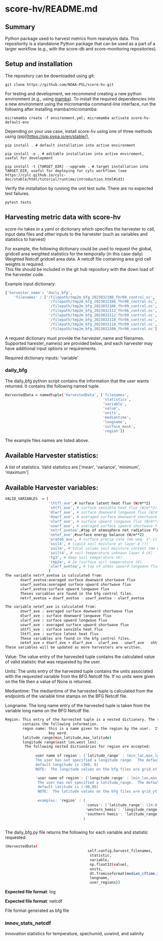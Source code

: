 # score-hv/README.md
## Summary
Python package used to harvest metrics from reanalysis data.
This repositority is a standalone Python package that can be used as a part of
a larger workflow (e.g., with the score-db and score-monitoring repositories).

## Setup and installation
The repository can be downloaded using git:

`git clone https://github.com/NOAA-PSL/score-hv.git`

For testing and development, we recommend creating a new python environment 
(e.g., using [mamba](https://mamba.readthedocs.io/en/latest/index.html)). To 
install the required dependencies into a new environment using the micromamba 
command-line interface, run the following after installing mamba/micromamba:

`micromamba create -f environment.yml; micromamba activate score-hv-default-env`

Depending on your use case, install score-hv using one of three methods using 
(pip)[https://pip.pypa.io/en/stable/],

`pip install . # default installation into active environment`

`pip install -e . # editable installation into active enviroment, useful for development`

`pip install -t [TARGET_DIR] --upgrade . # target installation into TARGET_DIR, useful for deploying for cylc workflows (see https://cylc.github.io/cylc-doc/stable/html/tutorial/runtime/introduction.html#id3)`

Verify the installation by running the unit test suite. There are no expected test failures.

`pytest tests`

## Harvesting metric data with score-hv
score-hv takes in a yaml or dictionary which specifies the harvester to call, 
input data files and other inputs to the harvester (such as variables and
statistics to harvest)

For example, the following dictionary could be used to request the global, gridcell area weighted statistics for the temporally (in this case daily)
Weighted Netcdf gridcell area data.
A netcdf file containing area grid cell weights is required.  
This file should be included in the git hub repository with the down load 
of the harvester code.


Example input dictionary: 
```sh
{'harvester_name': 'daily_bfg',
    'filenames' : ['/filepath/tmp2m_bfg_2023032100_fhr09_control.nc',
                    '/filepath/tmp2m_bfg_2023032106_fhr06_control.nc',
                    '/filepath/tmp2m_bfg_2023032106_fhr09_control.nc',
                    '/filepath/tmp2m_bfg_2023032112_fhr06_control.nc',
                    '/filepath/tmp2m_bfg_2023032112_fhr09_control.nc',
                    '/filepath/tmp2m_bfg_2023032118_fhr06_control.nc',
                    '/filepath/tmp2m_bfg_2023032118_fhr09_control.nc',
                    '/filepath/tmp2m_bfg_2023032200_fhr06_control.nc']
```

A request dictionary must provide the harvester_name and filenames. Supported 
harester_name(s) are provided below, and each harvester may have additional 
input options or requirements. 

Required dictionary inputs: 'variable'

### daily_bfg
The daily_bfg python script contains the information that the user wants
returned.  It contains the following named tuple.
```sh
HarvestedData = namedtuple('HarvestedData', ['filenames',
                                             'statistics',
                                             'variable',
                                             'value',
                                             'units',
                                             'mediantime',
                                             'longname',
                                             'surface_mask', 
                                             'region'])
```

The example files names are listed above.

## Available Harvester statistics:
A list of statistics.  Valid statistics are ['mean', 'variance', 'minimum', 'maximum']

## Available Harvester variables:
```sh
VALID_VARIABLES  = (
                    'lhtfl_ave',# surface latent heat flux (W/m**2)
                    'shtfl_ave', # surface sensible heat flux (W/m**2)
                    'dlwrf_ave', # surface downward longwave flux (W/m**2)
                    'dswrf_ave', # averaged surface downward shortwave flux (W/m**2)
                    'ulwrf_ave', # surface upward longwave flux (W/m**2)
                    'uswrf_ave', # averaged surface upward shortwave flux (W/m**2)
                    'netrf_avetoa',#top of atmosphere net radiative flux (SW and LW) (W/m**2)
                    'netef_ave',#surface energy balance (W/m**2)
                    'prateb_ave', # surface precip rate (mm weq. s^-1)
                    'soil4', # liquid soil moisture at layer-4 (?)
                    'soilm', # total column soil moisture content (mm weq.)
                    'soilt4', # soil temperature unknown layer 4 (K)
                    'tg3', # deep soil temperature (K)
                    'tmp2m', # 2m (surface air) temperature (K)
                    'ulwrf_avetoa', # top of atmos upward longwave flux (W m^-2)
                    )
The variable netrf_avetoa is calculated from:
       dswrf_avetoa:averaged surface downward shortwave flux
       uswrf_avetoa:averaged surface upward shortwave flux
       ulwrf_avetoa:surface upward longwave flux
       Theses variables are found in the bfg control files.
       netrf_avetoa = dswrf_avetoa - uswrf_avetoa - ulwrf_avetoa

The variable netef_ave is calculated from:
       dswrf_ave : averaged surface downward shortwave flux
       dlwrf_ave : surface downward longwave flux
       ulwrf_ave : surface upward longwave flux
       uswrf_ave : averaged surface upward shortwave flux
       shtfl_ave : surface sensible heat flux
       lhtfl_ave : surface latent heat flux
       These variables are found in the bfg control files.
       netef_ave = dswrf_ave + dlwrf_ave - ulwrf_ave - uswrf_ave - shtfl_ave - lhtfl_ave
These variables will be updated as more harvesters are written.
```
Value:  The value entry of the harvested tuple contains the calculated value of valid 
        statistic that was requested by the user.
           
Units:  The units entry of the harvested tuple contains the untis associated with the
        requested variable from the BFG Netcdf file.  If no units were given on the 
        file then a value of None is returned.

Mediantime: The mediantime of the harvested tuple is calculated from the 
            endpoints of the variable time stamps on the BFG Netcdf file.

Longname: The long name entry of the harvested tuple is taken from the variable
          long name on the BFG Netcdf file.
```sh
Region: This entry of the harvested tuple is a nested dictionary. The region dictionary 
        contains the following information.
        regon name: this is a name given to the region by the user.  It is a required 
                    key word.
        latitude_range(min_latitude,max_latitude) 
        longitude range(east_lon,west_lon).
         The following nested dictionaries for region are accepted:
                    
              user name of region': {'latitude_range' : (min_lat,max_lat)}
              The user has not specified a longitude range.  The default will be applied. 
              default longitude is (360, 0)
              NOTE:  The longitude values on the bfg files are grid_xt : 0 to 359.7656 by 0.234375 degrees_E  circular

              'user name of region': {'longitude_range' : (min_lon,max_lon}
               The user has not specified a latitude_range.  The default will be applied.
               default latitude is (-90,90)
               NOTE:  The latitude values on the bfg files are grid_yt : 89.82071 to -89.82071 degrees_N
                    
               examples: 'region' : {
                                     'conus': {'latitude_range': (24.0, 49.0), 'longitude_range': (294.0, 235.0)},
                                     'western_hemis': 'longitude_range': (200,360)},
                                     'southern hemis': 'latitude_range': (20,-90)}
                                    }
                    
 ```                   
The daily_bfg.py file returns the following for each variable and statistic requested.
```sh
(HarvestedData(
                                      self.config.harvest_filenames,
                                       statistic, 
                                       variable,
                                       np.float32(value),
                                       units,
                                       dt.fromisoformat(median_cftime.isoformat()),
                                       longname,
                                       user_regions))
```
**Expected file format**: log

**Expected file format**: netcdf 

File format generated as bfg file

### innov_stats_netcdf
innovation statistics for temperature, spechumid, uvwind, and salinity 

